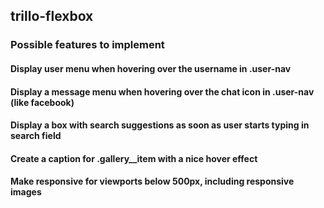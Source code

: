 ## trillo-flexbox

### Possible features to implement 

#### Display user menu when hovering over the username in .user-nav

#### Display a message menu when hovering over the chat icon in .user-nav (like facebook)

#### Display a box with search suggestions as soon as user starts typing in search field

#### Create a caption for .gallery__item with a nice hover effect

#### Make responsive for viewports below 500px, including responsive images

